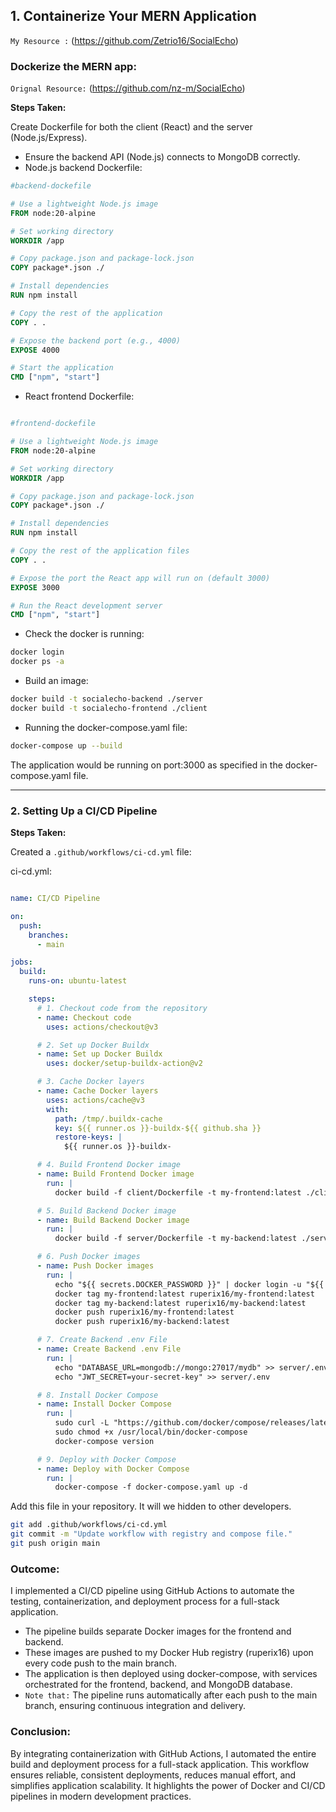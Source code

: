 ## 1. Containerize Your MERN Application

`My Resource :`  (https://github.com/Zetrio16/SocialEcho)

### Dockerize the MERN app:

`Orignal Resource:` (https://github.com/nz-m/SocialEcho)

**Steps Taken:**

Create Dockerfile for both the client (React) and the server (Node.js/Express).
- Ensure the backend API (Node.js) connects to MongoDB correctly.
- Node.js backend Dockerfile:
```dockerfile
#backend-dockefile

# Use a lightweight Node.js image
FROM node:20-alpine

# Set working directory
WORKDIR /app

# Copy package.json and package-lock.json
COPY package*.json ./

# Install dependencies
RUN npm install

# Copy the rest of the application
COPY . .

# Expose the backend port (e.g., 4000)
EXPOSE 4000

# Start the application
CMD ["npm", "start"]

```

- React frontend Dockerfile:

```dockerfile

#frontend-dockefile

# Use a lightweight Node.js image
FROM node:20-alpine

# Set working directory
WORKDIR /app

# Copy package.json and package-lock.json
COPY package*.json ./

# Install dependencies
RUN npm install

# Copy the rest of the application files
COPY . .

# Expose the port the React app will run on (default 3000)
EXPOSE 3000

# Run the React development server
CMD ["npm", "start"]
```

- Check the docker is running:
```bash
docker login                                
docker ps -a
```

- Build an image:
```bash
docker build -t socialecho-backend ./server
docker build -t socialecho-frontend ./client
```

- Running the docker-compose.yaml file:
```bash
docker-compose up --build
```

The application would be running on port:3000 as specified in the docker-compose.yaml file. 

---
### **2. Setting Up a CI/CD Pipeline**

**Steps Taken:**

Created a `.github/workflows/ci-cd.yml` file:

ci-cd.yml:
```yaml

name: CI/CD Pipeline

on:
  push:
    branches:
      - main

jobs:
  build:
    runs-on: ubuntu-latest

    steps:
      # 1. Checkout code from the repository
      - name: Checkout code
        uses: actions/checkout@v3

      # 2. Set up Docker Buildx
      - name: Set up Docker Buildx
        uses: docker/setup-buildx-action@v2

      # 3. Cache Docker layers
      - name: Cache Docker layers
        uses: actions/cache@v3
        with:
          path: /tmp/.buildx-cache
          key: ${{ runner.os }}-buildx-${{ github.sha }}
          restore-keys: |
            ${{ runner.os }}-buildx-

      # 4. Build Frontend Docker image
      - name: Build Frontend Docker image
        run: |
          docker build -f client/Dockerfile -t my-frontend:latest ./client

      # 5. Build Backend Docker image
      - name: Build Backend Docker image
        run: |
          docker build -f server/Dockerfile -t my-backend:latest ./server

      # 6. Push Docker images
      - name: Push Docker images
        run: |
          echo "${{ secrets.DOCKER_PASSWORD }}" | docker login -u "${{ secrets.DOCKER_USERNAME }}" --password-stdin
          docker tag my-frontend:latest ruperix16/my-frontend:latest
          docker tag my-backend:latest ruperix16/my-backend:latest
          docker push ruperix16/my-frontend:latest
          docker push ruperix16/my-backend:latest

      # 7. Create Backend .env File
      - name: Create Backend .env File
        run: |
          echo "DATABASE_URL=mongodb://mongo:27017/mydb" >> server/.env
          echo "JWT_SECRET=your-secret-key" >> server/.env

      # 8. Install Docker Compose
      - name: Install Docker Compose
        run: |
          sudo curl -L "https://github.com/docker/compose/releases/latest/download/docker-compose-$(uname -s)-$(uname -m)" -o /usr/local/bin/docker-compose
          sudo chmod +x /usr/local/bin/docker-compose
          docker-compose version

      # 9. Deploy with Docker Compose
      - name: Deploy with Docker Compose
        run: |
          docker-compose -f docker-compose.yaml up -d

```

Add this file in your repository. It will we hidden to other developers.

```bash
git add .github/workflows/ci-cd.yml
git commit -m "Update workflow with registry and compose file."
git push origin main
```

### **Outcome:**
I implemented a CI/CD pipeline using GitHub Actions to automate the testing, containerization, and deployment process for a full-stack application.

- The pipeline builds separate Docker images for the frontend and backend.
- These images are pushed to my Docker Hub registry (ruperix16) upon every code push to the main branch.
- The application is then deployed using docker-compose, with services orchestrated for the frontend, backend, and MongoDB database.
- `Note that:` The pipeline runs automatically after each push to the main branch, ensuring continuous integration and delivery.

### **Conclusion:**

By integrating containerization with GitHub Actions, I automated the entire build and deployment process for a full-stack application. This workflow ensures reliable, consistent deployments, reduces manual effort, and simplifies application scalability. It highlights the power of Docker and CI/CD pipelines in modern development practices.
